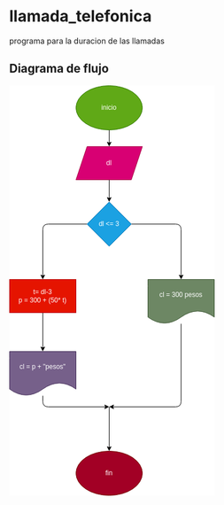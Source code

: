 # llamada_telefonica
programa para la duracion de las llamadas

## Diagrama de flujo 
![Diagrama de flujo](diagrama.png "Diagrama de flujo")